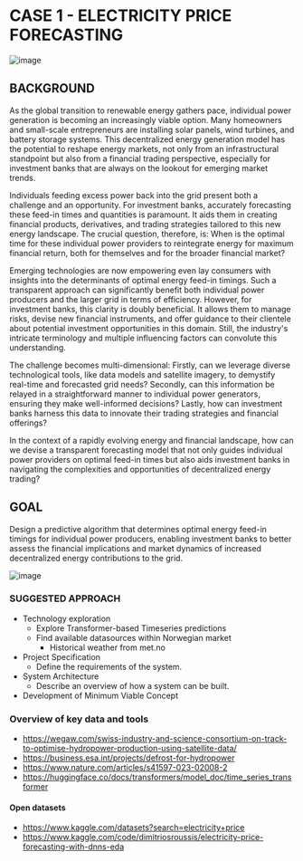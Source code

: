 # CASE 1 - ELECTRICITY PRICE FORECASTING

![image](https://github.com/Eik-Lab/NBIM-hackathon/assets/48220549/59f3b4cc-9e4d-458f-b809-bb57518381a3)



## BACKGROUND
As the global transition to renewable energy gathers pace, individual power generation is becoming an increasingly viable option. Many homeowners and small-scale entrepreneurs are installing solar panels, wind turbines, and battery storage systems. This decentralized energy generation model has the potential to reshape energy markets, not only from an infrastructural standpoint but also from a financial trading perspective, especially for investment banks that are always on the lookout for emerging market trends. 

Individuals feeding excess power back into the grid present both a challenge and an opportunity. For investment banks, accurately forecasting these feed-in times and quantities is paramount. It aids them in creating financial products, derivatives, and trading strategies tailored to this new energy landscape. The crucial question, therefore, is: When is the optimal time for these individual power providers to reintegrate energy for maximum financial return, both for themselves and for the broader financial market? 

Emerging technologies are now empowering even lay consumers with insights into the determinants of optimal energy feed-in timings. Such a transparent approach can significantly benefit both individual power producers and the larger grid in terms of efficiency. However, for investment banks, this clarity is doubly beneficial. It allows them to manage risks, devise new financial instruments, and offer guidance to their clientele about potential investment opportunities in this domain. Still, the industry's intricate terminology and multiple influencing factors can convolute this understanding. 

The challenge becomes multi-dimensional: Firstly, can we leverage diverse technological tools, like data models and satellite imagery, to demystify real-time and forecasted grid needs? Secondly, can this information be relayed in a straightforward manner to individual power generators, ensuring they make well-informed decisions? Lastly, how can investment banks harness this data to innovate their trading strategies and financial offerings? 

In the context of a rapidly evolving energy and financial landscape, how can we devise a transparent forecasting model that not only guides individual power providers on optimal feed-in times but also aids investment banks in navigating the complexities and opportunities of decentralized energy trading? 


## GOAL

Design a predictive algorithm that determines optimal energy feed-in timings for individual power producers, enabling investment banks to better assess the financial implications and market dynamics of increased decentralized energy contributions to the grid.

![image](https://github.com/Eik-Lab/NBIM-hackathon/assets/37374275/39667a9f-6e39-468b-a38d-af27bc52ff55)

### SUGGESTED APPROACH

- Technology exploration
  - Explore Transformer-based Timeseries predictions
  - Find available datasources within Norwegian market
    - Historical weather from met.no
- Project Specification
  - Define the requirements of the system.
- System Architecture
  - Describe an overview of how a system can be built.
- Development of Minimum Viable Concept

### Overview of key data and tools

- https://wegaw.com/swiss-industry-and-science-consortium-on-track-to-optimise-hydropower-production-using-satellite-data/
- https://business.esa.int/projects/defrost-for-hydropower
- https://www.nature.com/articles/s41597-023-02008-2
- https://huggingface.co/docs/transformers/model_doc/time_series_transformer

#### Open datasets

- https://www.kaggle.com/datasets?search=electricity+price
- https://www.kaggle.com/code/dimitriosroussis/electricity-price-forecasting-with-dnns-eda
